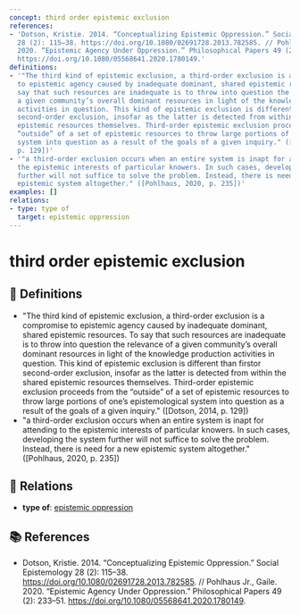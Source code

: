```yaml
---
concept: third order epistemic exclusion
references:
- 'Dotson, Kristie. 2014. “Conceptualizing Epistemic Oppression.” Social Epistemology
  28 (2): 115–38. https://doi.org/10.1080/02691728.2013.782585. // Pohlhaus Jr., Gaile.
  2020. “Epistemic Agency Under Oppression.” Philosophical Papers 49 (2): 233–51.
  https://doi.org/10.1080/05568641.2020.1780149.'
definitions:
- '"The third kind of epistemic exclusion, a third-order exclusion is a compromise
  to epistemic agency caused by inadequate dominant, shared epistemic resources. To
  say that such resources are inadequate is to throw into question the relevance of
  a given community’s overall dominant resources in light of the knowledge production
  activities in question. This kind of epistemic exclusion is different than firstor
  second-order exclusion, insofar as the latter is detected from within the shared
  epistemic resources themselves. Third-order epistemic exclusion proceeds from the
  “outside” of a set of epistemic resources to throw large portions of one’s epistemological
  system into question as a result of the goals of a given inquiry." ([Dotson, 2014,
  p. 129])'
- '"a third-order exclusion occurs when an entire system is inapt for attending to
  the epistemic interests of particular knowers. In such cases, developing the system
  further will not suffice to solve the problem. Instead, there is need for a new
  epistemic system altogether." ([Pohlhaus, 2020, p. 235])'
examples: []
relations:
- type: type of
  target: epistemic oppression
---
```


# third order epistemic exclusion

## 📖 Definitions

- "The third kind of epistemic exclusion, a third-order exclusion is a compromise to epistemic agency caused by inadequate dominant, shared epistemic resources. To say that such resources are inadequate is to throw into question the relevance of a given community’s overall dominant resources in light of the knowledge production activities in question. This kind of epistemic exclusion is different than firstor second-order exclusion, insofar as the latter is detected from within the shared epistemic resources themselves. Third-order epistemic exclusion proceeds from the “outside” of a set of epistemic resources to throw large portions of one’s epistemological system into question as a result of the goals of a given inquiry." ([Dotson, 2014, p. 129])
- "a third-order exclusion occurs when an entire system is inapt for attending to the epistemic interests of particular knowers. In such cases, developing the system further will not suffice to solve the problem. Instead, there is need for a new epistemic system altogether." ([Pohlhaus, 2020, p. 235])

## 🔗 Relations

- **type of**: [epistemic oppression](./epistemic-oppression.md)

## 📚 References

- Dotson, Kristie. 2014. “Conceptualizing Epistemic Oppression.” Social Epistemology 28 (2): 115–38. https://doi.org/10.1080/02691728.2013.782585. // Pohlhaus Jr., Gaile. 2020. “Epistemic Agency Under Oppression.” Philosophical Papers 49 (2): 233–51. https://doi.org/10.1080/05568641.2020.1780149.
